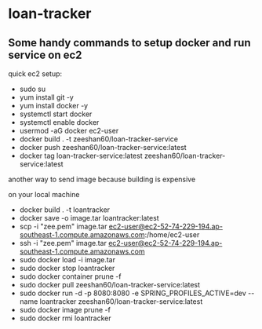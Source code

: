 # loan-tracker

## Some handy commands to setup docker and run service on ec2
quick ec2 setup:

- sudo su
- yum install git -y
- yum install docker -y
- systemctl start docker
- systemctl enable docker
- usermod -aG docker ec2-user
- docker build . -t zeeshan60/loan-tracker-service
- docker push zeeshan60/loan-tracker-service:latest
- docker tag loan-tracker-service:latest zeeshan60/loan-tracker-service:latest

another way to send image because building is expensive

on your local machine
- docker build . -t loantracker
- docker save -o image.tar loantracker:latest
- scp -i "zee.pem" image.tar ec2-user@ec2-52-74-229-194.ap-southeast-1.compute.amazonaws.com:/home/ec2-user
- ssh -i "zee.pem" image.tar ec2-user@ec2-52-74-229-194.ap-southeast-1.compute.amazonaws.com
- sudo docker load -i image.tar
- sudo docker stop loantracker
- sudo docker container prune -f
- sudo docker pull zeeshan60/loan-tracker-service:latest
- sudo docker run -d -p 8080:8080 -e SPRING_PROFILES_ACTIVE=dev --name loantracker zeeshan60/loan-tracker-service:latest
- sudo docker image prune -f
- sudo docker rmi loantracker
